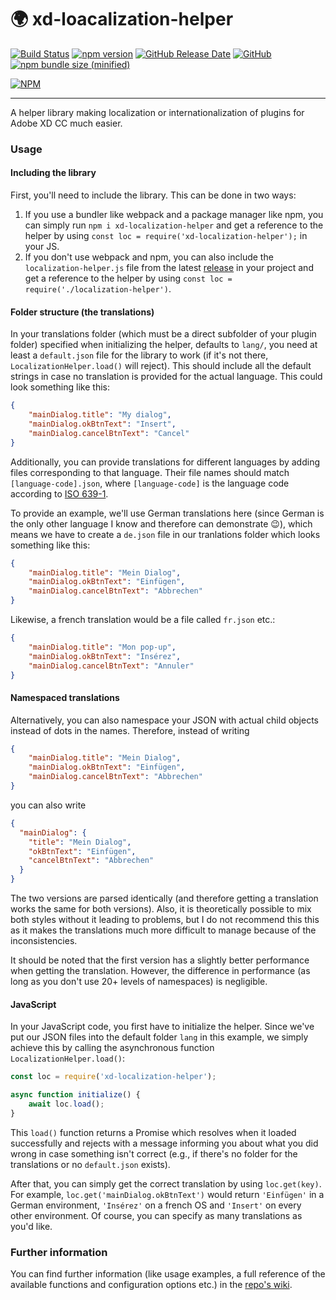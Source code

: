 # :earth_africa: xd-loacalization-helper

[![Build Status](https://travis-ci.com/pklaschka/xd-localization-helper.svg?branch=master)](https://travis-ci.com/pklaschka/xd-localization-helper)
[![npm version](https://badge.fury.io/js/xd-localization-helper.svg)](https://badge.fury.io/js/xd-localization-helper)
[![GitHub Release Date](https://img.shields.io/github/release-date/pklaschka/xd-localization-helper.svg)](https://github.com/pklaschka/xd-localization-helper/releases)
[![GitHub](https://img.shields.io/github/license/pklaschka/xd-localization-helper.svg)](https://github.com/pklaschka/xd-localization-helper/blob/master/LICENSE)
[![npm bundle size (minified)](https://img.shields.io/bundlephobia/min/xd-localization-helper.svg)](https://www.npmjs.com/package/xd-localization-helper)



[![NPM](https://nodei.co/npm/xd-localization-helper.png?downloads=true&downloadRank=true&stars=true)](https://nodei.co/npm/xd-localization-helper/)


---

A helper library making localization or internationalization of plugins for Adobe XD CC much easier.

### Usage

#### Including the library

First, you'll need to include the library. This can be done in two ways:
1. If you use a bundler like webpack and a package manager like npm, you can simply run `npm i xd-localization-helper` 
and get a reference to the helper by using `const loc = require('xd-localization-helper');` in your JS.
2. If you don't use webpack and npm, you can also include the `localization-helper.js` file from the latest 
[release](https://github.com/pklaschka/xd-localization-helper/releases) in your project and get a reference to the 
helper by using `const loc = require('./localization-helper')`.

#### Folder structure (the translations)

In your translations folder (which must be a direct subfolder of your plugin folder) specified when initializing the 
helper, defaults to `lang/`, you need at least a `default.json` file for the library to work (if it's not there, 
`LocalizationHelper.load()` will reject). This should include all the default strings in case no translation is 
provided for the actual language. This could look something like this:

```json
{
    "mainDialog.title": "My dialog",
    "mainDialog.okBtnText": "Insert",
    "mainDialog.cancelBtnText": "Cancel"
}
```

Additionally, you can provide translations for different languages by adding files corresponding to that language. 
Their file names should match `[language-code].json`, where `[language-code]` is the language code according to 
[ISO 639-1](https://en.wikipedia.org/wiki/List_of_ISO_639-1_codes).

To provide an example, we'll use German translations here (since German is the only other language I know and therefore 
can demonstrate :wink:), which means we have to create a `de.json` file in our tranlations folder which looks something 
like this:

```json
{
    "mainDialog.title": "Mein Dialog",
    "mainDialog.okBtnText": "Einfügen",
    "mainDialog.cancelBtnText": "Abbrechen"
}
```
Likewise, a french translation would be a file called `fr.json` etc.:

```json
{
    "mainDialog.title": "Mon pop-up",
    "mainDialog.okBtnText": "Insérez",
    "mainDialog.cancelBtnText": "Annuler"
}
```

#### Namespaced translations
Alternatively, you can also namespace your JSON with actual child objects instead of dots in the names. Therefore, 
instead of writing 

```json
{
    "mainDialog.title": "Mein Dialog",
    "mainDialog.okBtnText": "Einfügen",
    "mainDialog.cancelBtnText": "Abbrechen"
}
```

you can also write 

```json
{
  "mainDialog": {
    "title": "Mein Dialog",
    "okBtnText": "Einfügen",
    "cancelBtnText": "Abbrechen"  
  }
}
```

The two versions are parsed identically (and therefore getting a translation works the same for both versions). Also, 
it is theoretically possible to mix both styles without it leading to problems, but I do not recommend this this as it
makes the translations much more difficult to manage because of the inconsistencies.

It should be noted that the first version has a slightly better performance when getting the translation. However, the
difference in performance (as long as you don't use 20+ levels of namespaces) is negligible.

#### JavaScript

In your JavaScript code, you first have to initialize the helper. Since we've put our JSON files into the default 
folder `lang` in this example, we simply achieve this by calling the asynchronous function `LocalizationHelper.load()`:

```javascript
const loc = require('xd-localization-helper');

async function initialize() {
    await loc.load();    
}
```

This `load()` function returns a Promise which resolves when it loaded successfully and rejects with a message 
informing you about what you did wrong in case something isn't correct (e.g., if there's no folder for the translations 
or no `default.json` exists).

After that, you can simply get the correct translation by using `loc.get(key)`. For example, 
`loc.get('mainDialog.okBtnText')` would return `'Einfügen'` in a German environment, `'Insérez'` on a french OS and 
`'Insert'` on every other environment. Of course, you can specify as many translations as you'd like.

### Further information

You can find further information (like usage examples, a full reference of the available functions and configuration 
options etc.) in the [repo's wiki](https://github.com/pklaschka/xd-localization-helper/wiki).
